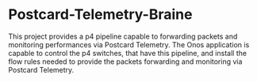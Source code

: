 # Postcard-Telemetry-Braine
This project provides a p4 pipeline capable to forwarding packets and monitoring performances via Postcard Telemetry. The Onos application is capable to control the p4 switches, that have this pipeline,  and install the flow rules needed to provide the packets forwarding and monitoring via Postcard Telemetry.
